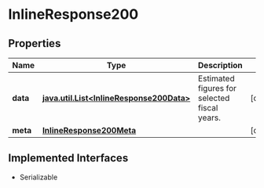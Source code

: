

# InlineResponse200


## Properties

Name | Type | Description | Notes
------------ | ------------- | ------------- | -------------
**data** | [**java.util.List&lt;InlineResponse200Data&gt;**](InlineResponse200Data.md) | Estimated figures for selected fiscal years. |  [optional]
**meta** | [**InlineResponse200Meta**](InlineResponse200Meta.md) |  |  [optional]


## Implemented Interfaces

* Serializable


